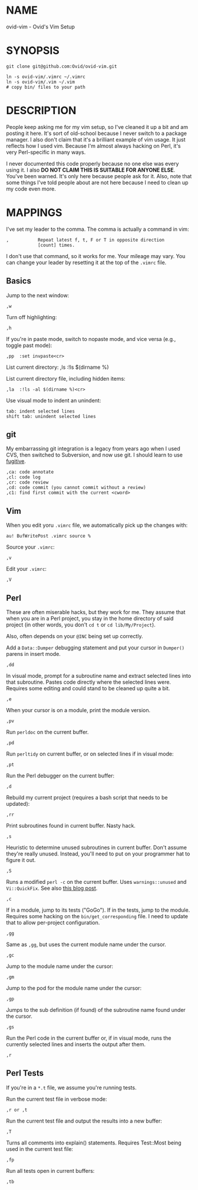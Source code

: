 # NAME

ovid-vim - Ovid's Vim Setup

# SYNOPSIS

    git clone git@github.com:Ovid/ovid-vim.git

    ln -s ovid-vim/.vimrc ~/.vimrc
    ln -s ovid-vim/.vim ~/.vim
    # copy bin/ files to your path

# DESCRIPTION

People keep asking me for my vim setup, so I've cleaned it up a bit and am
posting it here. It's sort of old-school because I never switch to a package
manager. I also don't claim that it's a brilliant example of vim usage. It
just reflects how I used vim. Because I'm almost always hacking on Perl, it's
very Perl-specific in many ways.

I never documented this code properly because no one else was every using it.
I also **DO NOT CLAIM THIS IS SUITABLE FOR ANYONE ELSE**. You've been warned.
It's only here because people ask for it. Also, note that some things I've
told people about are not here because I need to clean up my code even more.

# MAPPINGS

I've set my leader to the comma. The comma is actually a command in vim:

    ,			Repeat latest f, t, F or T in opposite direction
	    		[count] times.

I don't use that command, so it works for me. Your mileage may vary. You can
change your leader by resetting it at the top of the `.vimrc` file.

## Basics

Jump to the next window:

    ,w

Turn off highlighting:

    ,h

If you're in paste mode, switch to nopaste mode, and vice versa (e.g., toggle
past mode):

    ,pp  :set invpaste<cr>

List current directory:
    ,ls  :!ls $(dirname %)<cr>

List current directory file, including hidden items:

    ,la  :!ls -al $(dirname %)<cr>

Use visual mode to indent an unindent:

    tab: indent selected lines
    shift tab: unindent selected lines

## git

My embarrassing git integration is a legacy from years ago when I used CVS,
then switched to Subversion, and now use git. I should learn to use
[fugitive](https://github.com/tpope/vim-fugitive).

    ,ca: code annotate
    ,cl: code log
    ,cr: code review
    ,cd: code commit (you cannot commit without a review)
    ,c1: find first commit with the current <cword>

## Vim

When you edit yoru `.vimrc` file, we automatically pick up the changes with:

    au! BufWritePost .vimrc source %

Source your `.vimrc`:

    ,v

Edit your `.vimrc`:

    ,V

## Perl

These are often miserable hacks, but they work for me. They assume that when
you are in a Perl project, you stay in the home directory of said project (in
other words, you don't `cd t` or `cd lib/My/Project`).

Also, often depends on your `@INC` being set up correctly.

Add a `Data::Dumper` debugging statement and put your cursor in `Dumper()`
parens in insert mode.

    ,dd 

In visual mode, prompt for a subroutine name and extract selected lines into
that subroutine. Pastes code directly where the selected lines were. Requires
some editing and could stand to be cleaned up quite a bit.

    ,e

When your cursor is on a module, print the module version.

    ,pv

Run `perldoc` on the current buffer.

    ,pd

Run `perltidy` on current buffer, or on selected lines if in visual mode:

    ,pt

Run the Perl debugger on the current buffer:

    ,d

Rebuild my current project (requires a bash script that needs to be updated):

    ,rr

Print subroutines found in current buffer. Nasty hack.

    ,s

Heuristic to determine unused subroutines in current buffer. Don't assume
they're really unused. Instead, you'll need to put on your programmer hat to
figure it out.

    ,S

Runs a modified `perl -c` on the current buffer. Uses `warnings::unused` and
`Vi::QuickFix`. See also [this blog
post](http://blogs.perl.org/users/ovid/2010/11/vims-quickfix-mode-and-perl.html).

    ,c

If in a module, jump to its tests ("GoGo"). If in the tests, jump to the
module. Requires some hacking on the `bin/get_corresponding` file. I need to
update that to allow per-project configuration.

    ,gg

Same as `,gg`, but uses the current module name under the cursor.

    ,gc

Jump to the module name under the cursor:

    ,gm

Jump to the pod for the module name under the cursor:

    ,gp

Jumps to the sub definition (if found) of the subroutine name found under the
cursor.

    ,gs

Run the Perl code in the current buffer or, if in visual mode, runs the
currently selected lines and inserts the output after them.

    ,r

## Perl Tests

If you're in a `*.t` file, we assume you're running tests.

Run the current test file in verbose mode:

    ,r or ,t

Run the current test file and output the results into a new buffer:

    ,T

Turns all comments into explain() statements. Requires Test::Most being used
in the current test file:

    ,fp

Run all tests open in current buffers:

    ,tb
